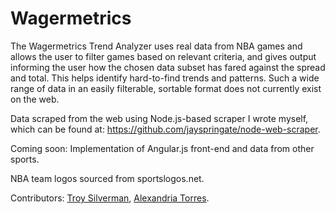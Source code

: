 # Wagermetrics

The Wagermetrics Trend Analyzer uses real data from NBA games and allows the user to filter games based on relevant criteria, and gives output informing the user how the chosen data subset has fared against the spread and total. This helps identify hard-to-find trends and patterns. Such a wide range of data in an easily filterable, sortable format does not currently exist on the web.

Data scraped from the web using Node.js-based scraper I wrote myself, which can be found at: https://github.com/jayspringate/node-web-scraper.

Coming soon: Implementation of Angular.js front-end and data from other sports.

NBA team logos sourced from sportslogos.net.

Contributors: [Troy Silverman](https://github.com/TRSilverman), [Alexandria Torres](https://github.com/alexandriaseattle).